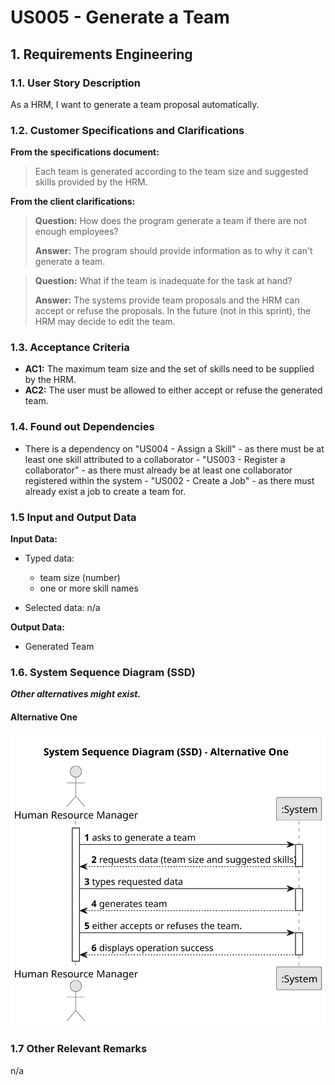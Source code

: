 # US005 - Generate a Team 


## 1. Requirements Engineering

### 1.1. User Story Description

As a HRM, I want to generate a team proposal automatically.

### 1.2. Customer Specifications and Clarifications 

**From the specifications document:**

>	Each team is generated according to the team size and suggested skills provided by the HRM.

**From the client clarifications:**

> **Question:** How does the program generate a team if there are not enough employees?
>
> **Answer:** The program should provide information as to why it can't generate a team.

> **Question:** What if the team is inadequate for the task at hand?
>
> **Answer:** The systems provide team proposals and the HRM can accept or refuse the proposals. In the future (not in this sprint), the HRM may decide to edit the team.

### 1.3. Acceptance Criteria

* **AC1:** The maximum team size and the set of skills need to be supplied by the HRM.
* **AC2:** The user must be allowed to either accept or refuse the generated team.

### 1.4. Found out Dependencies

* There is a dependency on "US004 - Assign a Skill" - as there must be at least one skill attributed to a collaborator - "US003 - Register a collaborator" - as there must already be at least one collaborator registered within the system - "US002 - Create a Job" - as there must already exist a job to create a team for.

### 1.5 Input and Output Data

**Input Data:**

* Typed data:
    * team size (number)
    * one or more skill names
	
* Selected data:
  n/a

**Output Data:**

* Generated Team

### 1.6. System Sequence Diagram (SSD)

**_Other alternatives might exist._**

#### Alternative One

![System Sequence Diagram - Alternative One](svg/us005-system-sequence-diagram-alternative-one.svg)

### 1.7 Other Relevant Remarks

 n/a